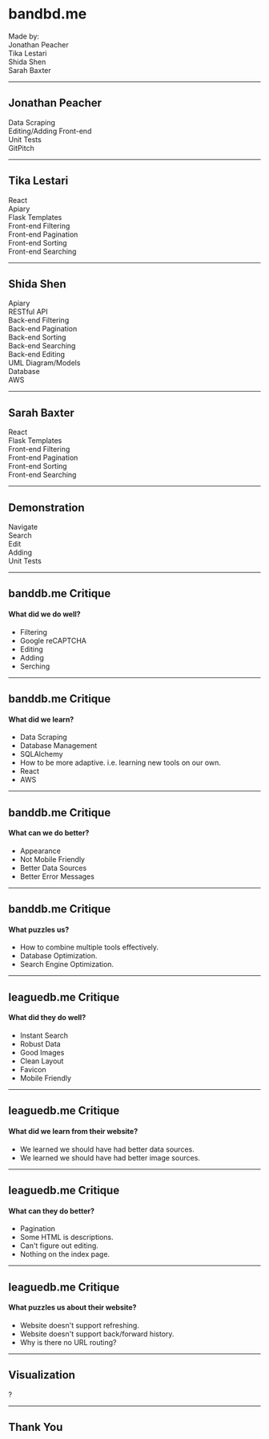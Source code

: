 # bandbd.me
Made by:
<br>
Jonathan Peacher
<br>
Tika Lestari
<br>
Shida Shen
<br>
Sarah Baxter

---

## Jonathan Peacher

Data Scraping
<br>
Editing/Adding Front-end
<br>
Unit Tests
<br>
GitPitch

---

## Tika Lestari

React
<br>
Apiary
<br>
Flask Templates
<br>
Front-end Filtering
<br>
Front-end Pagination
<br>
Front-end Sorting
<br>
Front-end Searching

---

## Shida Shen

Apiary
<br>
RESTful API
<br>
Back-end Filtering
<br>
Back-end Pagination
<br>
Back-end Sorting
<br>
Back-end Searching
<br>
Back-end Editing
<br>
UML Diagram/Models
<br>
Database
<br>
AWS

---

## Sarah Baxter

React
<br>
Flask Templates
<br>
Front-end Filtering
<br>
Front-end Pagination
<br>
Front-end Sorting
<br>
Front-end Searching

---

## Demonstration

Navigate
<br>
Search
<br>
Edit
<br>
Adding
<br>
Unit Tests

---

## banddb.me Critique

#### What did we do well?

- Filtering
- Google reCAPTCHA
- Editing
- Adding
- Serching

---

## banddb.me Critique

#### What did we learn?

- Data Scraping
- Database Management
- SQLAlchemy
- How to be more adaptive. i.e. learning new tools on our own.
- React
- AWS

---

## banddb.me Critique

#### What can we do better?

- Appearance
- Not Mobile Friendly
- Better Data Sources
- Better Error Messages

---

## banddb.me Critique

#### What puzzles us?

- How to combine multiple tools effectively.
- Database Optimization.
- Search Engine Optimization.

---

## leaguedb.me Critique

#### What did they do well?

- Instant Search 
- Robust Data
- Good Images
- Clean Layout
- Favicon
- Mobile Friendly

---

## leaguedb.me Critique

#### What did we learn from their website?

- We learned we should have had better data sources.
- We learned we should have had better image sources.

---

## leaguedb.me Critique

#### What can they do better?

- Pagination
- Some HTML is descriptions.
- Can't figure out editing.
- Nothing on the index page.

---

## leaguedb.me Critique

#### What puzzles us about their website?

- Website doesn't support refreshing.
- Website doesn't support back/forward history.
- Why is there no URL routing?

---

## Visualization

?

---

## Thank You